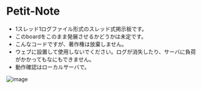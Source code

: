 # Petit-Note
- 1スレッド1ログファイル形式のスレッド式掲示板です。  
- このboardをこのまま発展させるかどうかは未定です。  
- こんなコードですが、著作権は放棄しません。  
- ウェブに設置して使用しないでください。ログが消失したり、サーバに負荷がかかってもなにもできません。  
- 動作確認はローカルサーバで。  
  
![image](https://user-images.githubusercontent.com/44894014/131222282-65924f65-7e6e-4536-a3bd-a2cb96d4f637.png)
